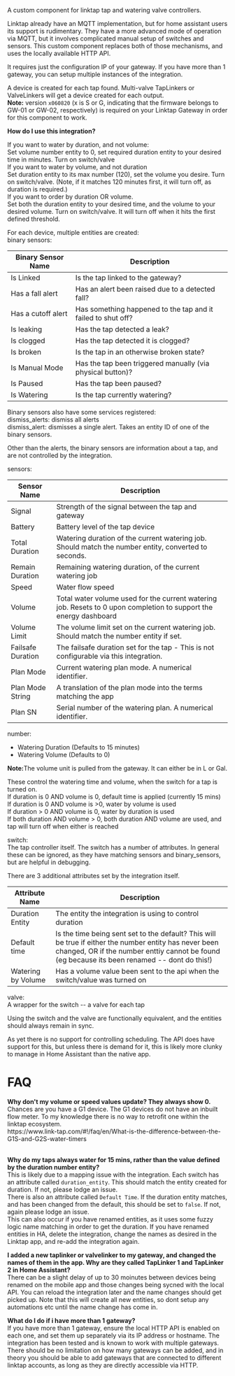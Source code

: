 A custom component for linktap tap and watering valve controllers.


Linktap already have an MQTT implementation, but for home assistant users its support is rudimentary. They have a more advanced mode of operation via MQTT, but it involves complicated manual setup of switches and sensors.
This custom component replaces both of those mechanisms, and uses the locally available HTTP API.

It requires just the configuration IP of your gateway. If you have more than 1 gateway, you can setup multiple instances of the integration.

A device is created for each tap found. Multi-valve TapLinkers or ValveLinkers will get a device created for each output.
<br><b>Note:</b> version `x060820` (x is S or G, indicating that the firmware belongs to GW-01 or GW-02, respectively) is required on your Linktap Gateway in order for this component to work.

<b>How do I use this integration?</b>
<p>
If you want to water by duration, and not volume:<br/>
  Set volume number entity to 0, set required duration entity to your desired time in minutes. Turn on switch/valve<br/>
If you want to water by volume, and not duration<br/>
  Set duration entity to its max number (120), set the volume you desire. Turn on switch/valve. (Note, if it matches 120 minutes first, it will turn off, as duration is required.)<br/>
If you want to order by duration OR volume.<br/>
  Set both the duration entity to your desired time, and the volume to your desired volume. Turn on switch/valve. It will turn off when it hits the first defined threshold.<br/>
</p>
For each device, multiple entities are created:<br>
binary sensors:

| Binary Sensor Name       | Description  |
|--------------------------|-------------------------------------------------------|
| Is Linked               | Is the tap linked to the gateway?                     |
| Has a fall alert        | Has an alert been raised due to a detected fall?      |
| Has a cutoff alert      | Has something happened to the tap and it failed to shut off? |
| Is leaking              | Has the tap detected a leak?                          |
| Is clogged              | Has the tap detected it is clogged?                   |
| Is broken               | Is the tap in an otherwise broken state?              |
| Is Manual Mode          | Has the tap been triggered manually (via physical button)? |
| Is Paused               | Has the tap been paused?                              |
| Is Watering             | Is the tap currently watering?                        |


Binary sensors also have some services registered:<br/>
dismiss_alerts: dismiss all alerts<br/>
dismiss_alert: dismisses a single alert. Takes an entity ID of one of the binary sensors.

Other than the alerts, the binary sensors are information about a tap, and are not controlled by the integration.

sensors:

| Sensor Name           | Description  |
|-----------------------|-----------------------------|
| Signal               | Strength of the signal between the tap and gateway |
| Battery              | Battery level of the tap device |
| Total Duration       | Watering duration of the current watering job. Should match the number entity, converted to seconds. |
| Remain Duration      | Remaining watering duration, of the current watering job|
| Speed                | Water flow speed |
| Volume               | Total water volume used for the current watering job. Resets to 0 upon completion to support the energy dashboard |
| Volume Limit         | The volume limit set on the current watering job. Should match the number entity if set. |
| Failsafe Duration    | The failsafe duration set for the tap - This is not configurable via this integration. |
| Plan Mode            | Current watering plan mode. A numerical identifier. |
| Plan Mode String     | A translation of the plan mode into the terms matching the app |
| Plan SN              | Serial number of the watering plan. A numerical identifier. |

number:
<ul>
<li>Watering Duration (Defaults to 15 minutes)</li>
<li>Watering Volume (Defaults to 0)</li>
</ul>
<p><strong>Note:</strong>The volume unit is pulled from the gateway. It can either be in L or Gal.</p>

These control the watering time and volume, when the switch for a tap is turned on.<br/>
If duration is 0 AND volume is 0, default time is applied (currently 15 mins)<br/>
If duration is 0 AND volume is >0, water by volume is used<br/>
If duration > 0 AND volume is 0, water by duration is used<br/>
If both duration AND volume > 0, both duration AND volume are used, and tap will turn off when either is reached<br/>


switch:<br/>
The tap controller itself. The switch has a number of attributes. In general these can be ignored, as they have matching sensors and binary_sensors, but are helpful in debugging.

There are 3 additional attributes set by the integration itself.

| Attribute Name           | Description  |
|-----------------------|-----------------------------|
| Duration Entity   | The entity the integration is using to control duration |
| Default time | Is the time being sent set to the default? This will be true if either the number entity has never been changed, OR if the number enttiy cannot be found (eg because its been renamed -- dont do this!) |
| Watering by Volume | Has a volume value been sent to the api when the switch/value was turned on |

valve:<br/>
A wrapper for the switch -- a valve for each tap

Using the switch and the valve are functionally equivalent, and the entities should always remain in sync.


As yet there is no support for controlling scheduling. The API does have support for this, but unless there is demand for it, this is likely more clunky to manage in Home Assistant than the native app.


<h1>FAQ</h1>
<b>Why don't my volume or speed values update? They always show 0.</b></br >
Chances are you have a G1 device. The G1 devices do not have an inbuilt flow meter. To my knowledge there is no way to retrofit one within the linktap ecosystem.<br />
https://www.link-tap.com/#!/faq/en/What-is-the-difference-between-the-G1S-and-G2S-water-timers<br /><br />


<b>Why do my taps always water for 15 mins, rather than the value defined by the duration number entity?</b><br />
This is likely due to a mapping issue with the integration. Each switch has an attribute called `duration_entity`. This should match the entity created for duration. If not, please lodge an issue.<br />
There is also an attribute called `Default Time`. If the duration entity matches, and has been changed from the default, this should be set to `false`. If not, again please lodge an issue. <br />
This can also occur if you have renamed entities, as it uses some fuzzy logic name matching in order to get the duration. If you have renamed entities in HA, delete the integration, change the names as desired in the Linktap app, and re-add the integration again. <br />

<b>I added a new taplinker or valvelinker to my gateway, and changed the names of them in the app. Why are they called TapLinker 1 and TapLinker 2 in Home Assistant?</b><br />
There can be a slight delay of up to 30 moinutes between devices being renamed on the mobile app and those changes being sycned with the local API. You can reload the integration later and the name changes should get picked up. Note that this will create all new entities, so dont setup any automations etc until the name change has come in.<br />

<b>What do I do if i have more than 1 gateway?</b><br />
If you have more than 1 gateway, ensure the local HTTP API is enabled on each one, and set them up separately via its IP address or hostname. The integration has been tested and is known to work with multiple gateways. There should be no limitation on how many gateways can be added, and in theory you should be able to add gateways that are connected to different linktap accounts, as long as they are directly accessible via HTTP.
